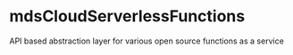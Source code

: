 # mdsCloudServerlessFunctions
API based abstraction layer for various open source functions as a service

